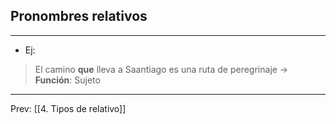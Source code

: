 ## Pronombres relativos
___
-  Ej:
> El camino **que** lleva a Saantiago es una ruta de peregrinaje
> -> **Función**: Sujeto
___
Prev: [[4. Tipos de relativo]]

